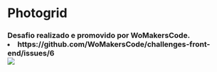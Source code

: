 # Photogrid

<h3>Desafio realizado e promovido por WoMakersCode.

<li>https://github.com/WoMakersCode/challenges-front-end/issues/6</li>

<img src="https://user-images.githubusercontent.com/43863263/83909867-f39aad00-a73f-11ea-8cb9-7604b6e2f3b6.png">
